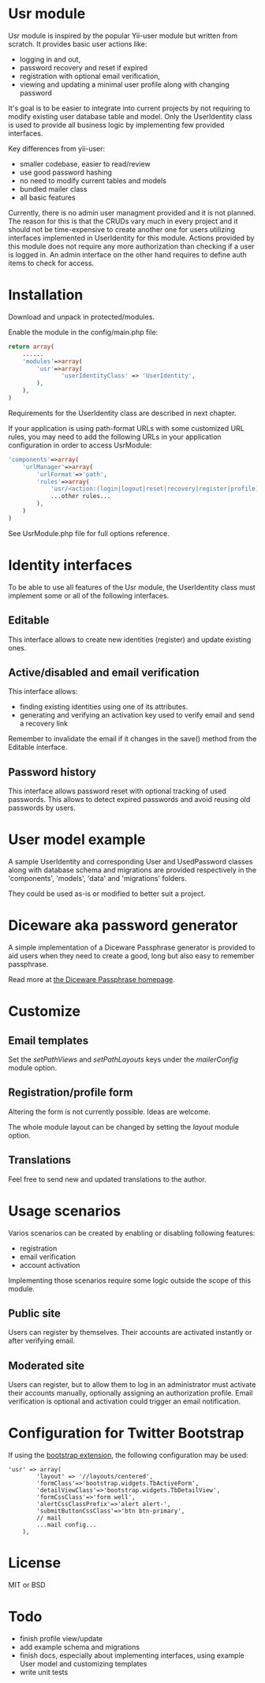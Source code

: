 Usr module
==========

Usr module is inspired by the popular Yii-user module but written from scratch. It provides basic user actions like:

* logging in and out,
* password recovery and reset if expired
* registration with optional email verification,
* viewing and updating a minimal user profile along with changing password

It's goal is to be easier to integrate into current projects by not requiring to modify existing user database table and model.
Only the UserIdentity class is used to provide all business logic by implementing few provided interfaces.

Key differences from yii-user:

* smaller codebase, easier to read/review
* use good password hashing
* no need to modify current tables and models
* bundled mailer class
* all basic features

Currently, there is no admin user managment provided and it is not planned. The reason for this is that the CRUDs vary much in every project and it should not be time-expensive to create another one for users utilizing interfaces implemented in UserIdentity for this module.
Actions provided by this module does not require any more authorization than checking if a user is logged in. An admin interface on the other hand requires to define auth items to check for access.

# Installation

Download and unpack in protected/modules.

Enable the module in the config/main.php file:

~~~php
return array(
    ......
    'modules'=>array(
        'usr'=>array(
               'userIdentityClass' => 'UserIdentity',
        ),
    ),
)
~~~

Requirements for the UserIdentity class are described in next chapter.

If your application is using path-format URLs with some customized URL rules, you may need to add
the following URLs in your application configuration in order to access UsrModule:

~~~php
'components'=>array(
    'urlManager'=>array(
        'urlFormat'=>'path',
        'rules'=>array(
            'usr/<action:(login|logout|reset|recovery|register|profile)>'=>'usr/default/<action>',
            ...other rules...
        ),
    )
)
~~~

See UsrModule.php file for full options reference.

# Identity interfaces 

To be able to use all features of the Usr module, the UserIdentity class must implement some or all of the following interfaces.

## Editable

This interface allows to create new identities (register) and update existing ones.

## Active/disabled and email verification

This interface allows:

* finding existing identities using one of its attributes.
* generating and verifying an activation key used to verify email and send a recovery link

Remember to invalidate the email if it changes in the save() method from the Editable interface.

## Password history

This interface allows password reset with optional tracking of used passwords. This allows to detect expired passwords and avoid reusing old passwords by users.

# User model example

A sample UserIdentity and corresponding User and UsedPassword classes along with database schema and migrations are provided respectively in the 'components', 'models', 'data' and 'migrations' folders.

They could be used as-is or modified to better suit a project.

# Diceware aka password generator

A simple implementation of a Diceware Passphrase generator is provided to aid users when they need to create a good, long but also easy to remember passphrase.

Read more at [the Diceware Passphrase homepage](http://world.std.com/~reinhold/diceware.html).

# Customize

## Email templates

Set the _setPathViews_ and _setPathLayouts_ keys under the _mailerConfig_ module option.

## Registration/profile form

Altering the form is not currently possible. Ideas are welcome.

The whole module layout can be changed by setting the _layout_ module option.

## Translations

Feel free to send new and updated translations to the author.

# Usage scenarios

Varios scenarios can be created by enabling or disabling following features:

* registration
* email verification
* account activation

Implementing those scenarios require some logic outside the scope of this module.

## Public site

Users can register by themselves. Their accounts are activated instantly or after verifying email.

## Moderated site

Users can register, but to allow them to log in an administrator must activate their accounts manually, optionally assigning an authorization profile.
Email verification is optional and activation could trigger an email notification.

# Configuration for Twitter Bootstrap

If using the [bootstrap extension](http://www.yiiframework.com/extension/bootstrap), the following configuration may be used:

~~~
'usr' => array(
		'layout' => '//layouts/centered',
		'formClass'=>'bootstrap.widgets.TbActiveForm',
		'detailViewClass'=>'bootstrap.widgets.TbDetailView',
		'formCssClass'=>'form well',
		'alertCssClassPrefix'=>'alert alert-',
		'submitButtonCssClass'=>'btn btn-primary',
		// mail
		...mail config...
	),
~~~

# License

MIT or BSD


# Todo

* finish profile view/update
* add example schema and migrations
* finish docs, especially about implementing interfaces, using example User model and customizing templates
* write unit tests
